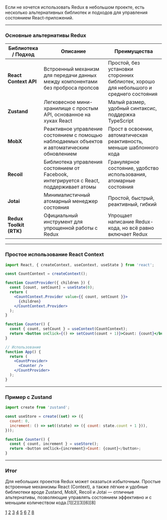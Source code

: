 Если не хочется использовать Redux в небольшом проекте, есть несколько альтернативных библиотек и подходов для управления состоянием React-приложений.

---

### Основные альтернативы Redux

| Библиотека / Подход     | Описание                                                                                     | Преимущества                                                                           |
| ----------------------- | -------------------------------------------------------------------------------------------- | -------------------------------------------------------------------------------------- |
| **React Context API**   | Встроенный механизм для передачи данных между компонентами без проброса пропсов              | Простой, без установки сторонних библиотек, хорошо для небольшого и среднего состояния |
| **Zustand**             | Легковесное мини-хранилище с простым API, основанное на хуках React                          | Малый размер, удобный синтаксис, поддержка TypeScript                                  |
| **MobX**                | Реактивное управление состоянием с помощью наблюдаемых объектов и автоматическим обновлением | Прост в освоении, автоматическая реактивность, меньше шаблонного кода                  |
| **Recoil**              | Библиотека управления состоянием от Facebook, интегрируется с React, поддерживает атомы      | Гранулярное состояние, удобство использования, атомарные состояния                     |
| **Jotai**               | Минималистичный атомарный менеджер состояния                                                 | Простой, быстрый, реактивный, гибкий                                                   |
| **Redux Toolkit (RTK)** | Официальный инструмент для упрощенной работы с Redux                                         | Упрощает написание Redux-кода, но всё равно включает Redux                             |

---

### Простое использование React Context

```jsx
import React, { createContext, useContext, useState } from 'react';

const CountContext = createContext();

function CountProvider({ children }) {
  const [count, setCount] = useState(0);
  return (
    <CountContext.Provider value={{ count, setCount }}>
      {children}
    </CountContext.Provider>
  );
}

function Counter() {
  const { count, setCount } = useContext(CountContext);
  return <button onClick={() => setCount(count + 1)}>Count: {count}</button>;
}

// Использование
function App() {
  return (
    <CountProvider>
      <Counter />
    </CountProvider>
  );
}
```

---

### Пример с Zustand

```js
import create from 'zustand';

const useStore = create((set) => ({
  count: 0,
  increment: () => set((state) => ({ count: state.count + 1 })),
}));

function Counter() {
  const { count, increment } = useStore();
  return <button onClick={increment}>Count: {count}</button>;
}
```

---

### Итог

Для небольших проектов Redux может оказаться избыточным. Простые встроенные механизмы React (Context), а также лёгкие и удобные библиотеки вроде Zustand, MobX, Recoil и Jotai — отличные альтернативы, позволяющие управлять состоянием эффективно и с меньшим количеством кода.[1][2][3][6][8]

[1](https://www.reddit.com/r/reactjs/comments/1em8hc6/what_are_the_alternatives_to_redux_and_reduxsaga/)
[2](https://habr.com/ru/articles/795901/)
[3](https://webadventures.ru/zustand-sovremennaja-alternativa-redux/)
[4](https://habr.com/ru/companies/ibs/articles/885868/)
[5](https://proglib.io/p/react-ne-nuzhen-5-alternativnyh-freymvorkov-2024-08-14)
[6](https://dan-it.com.ua/blog/chi-potribno-vivchati-redux-u-2023-roci/)
[7](https://www.reddit.com/r/reactjs/comments/xc156q/i_am_sick_and_tired_of_reactredux_who_has_some/)
[8](https://www.youtube.com/watch?v=ttQ8MAoY4FY)
